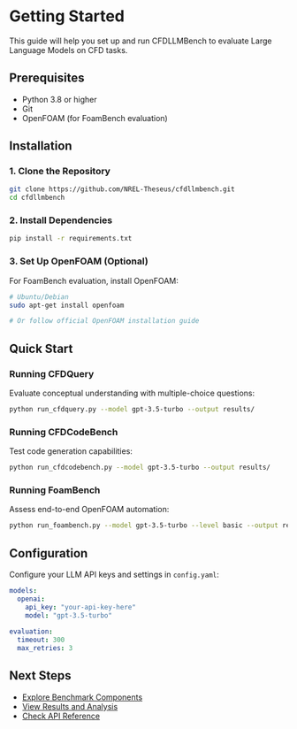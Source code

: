 # Getting Started

This guide will help you set up and run CFDLLMBench to evaluate Large Language Models on CFD tasks.

## Prerequisites

- Python 3.8 or higher
- Git
- OpenFOAM (for FoamBench evaluation)

## Installation

### 1. Clone the Repository

```bash
git clone https://github.com/NREL-Theseus/cfdllmbench.git
cd cfdllmbench
```

### 2. Install Dependencies

```bash
pip install -r requirements.txt
```

### 3. Set Up OpenFOAM (Optional)

For FoamBench evaluation, install OpenFOAM:

```bash
# Ubuntu/Debian
sudo apt-get install openfoam

# Or follow official OpenFOAM installation guide
```

## Quick Start

### Running CFDQuery

Evaluate conceptual understanding with multiple-choice questions:

```bash
python run_cfdquery.py --model gpt-3.5-turbo --output results/
```

### Running CFDCodeBench

Test code generation capabilities:

```bash
python run_cfdcodebench.py --model gpt-3.5-turbo --output results/
```

### Running FoamBench

Assess end-to-end OpenFOAM automation:

```bash
python run_foambench.py --model gpt-3.5-turbo --level basic --output results/
```

## Configuration

Configure your LLM API keys and settings in `config.yaml`:

```yaml
models:
  openai:
    api_key: "your-api-key-here"
    model: "gpt-3.5-turbo"
  
evaluation:
  timeout: 300
  max_retries: 3
```

## Next Steps

- [Explore Benchmark Components](components/overview.md)
- [View Results and Analysis](results.md)
- [Check API Reference](api.md)
